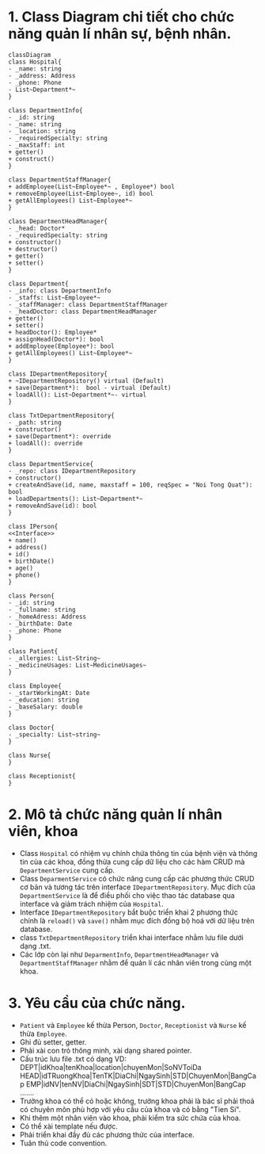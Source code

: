 # 1. Class Diagram chi tiết cho chức năng quản lí nhân sự, bệnh nhân.

```mermaid
classDiagram
class Hospital{
- _name: string
- _address: Address
- _phone: Phone 
- List~Department*~
}

class DepartmentInfo{
- _id: string
- _name: string
- _location: string
- _requiredSpecialty: string
- _maxStaff: int
+ getter()
+ construct()
}

class DepartmentStaffManager{
+ addEmployee(List~Employee*~ , Employee*) bool
+ removeEmployee(List~Employee~, id) bool
+ getAllEmployees() List~Employee*~ 
}

class DepartmentHeadManager{
- _head: Doctor*
- _requiredSpecialty: string
+ constructor()
+ destructor()
+ getter()
+ setter()
}

class Department{
- _info: class DepartmentInfo
- _staffs: List~Employee*~
- _staffManager: class DepartmentStaffManager
- _headDoctor: class DepartmentHeadManager 
+ getter() 
+ setter()
+ headDoctor(): Employee*
+ assignHead(Doctor*): bool
+ addEmployee(Employee*): bool
+ getAllEmployees() List~Employee*~ 
}

class IDepartmentRepository{
+ ~IDepartmentRepository() virtual (Default)
+ save(Department*):  bool - virtual (Default)
+ loadAll(): List~Department*~- virtual
}

class TxtDepartmentRepository{
- _path: string 
+ constructor()
+ save(Department*): override
+ loadAll(): override
}

class DepartmentService{
- _repo: class IDepartmentRepository
+ constructor()
+ createAndSave(id, name, maxstaff = 100, reqSpec = "Noi Tong Quat"): bool
+ loadDepartments(): List~Department*~ 
+ removeAndSave(id): bool
}

class IPerson{
<<Interface>>
+ name() 
+ address() 
+ id() 
+ birthDate() 
+ age() 
+ phone() 
}

class Person{
- _id: string
- _fullname: string
- _homeAdress: Address
- _birthDate: Date
- _phone: Phone
}

class Patient{
- _allergies: List~String~
- _medicineUsages: List~MedicineUsages~
}

class Employee{
- _startWorkingAt: Date
- _education: string
- _baseSalary: double
}

class Doctor{
- _specialty: List~string~
}

class Nurse{
}

class Receptionist{
}
```

# 2. Mô tả chức năng quản lí nhân viên, khoa
- Class `Hospital` có nhiệm vụ chính chứa thông tin của bệnh viện và thông tin của các khoa, đồng thừa cung cấp dữ liệu cho các hàm CRUD mà `DepartmentService` cung cấp.
- Class `DeparmentService` có chức năng cung cấp các phương thức CRUD cơ bản và tương tác trên interface `IDepartmentRepository`. Mục đích của `DepartmentService` là để điều phối cho việc thao tác database qua interface và giảm trách nhiệm của `Hospital`.
- Interface `IDepartmentRepository` bắt buộc triển khai 2 phương thức chính là `reload()` và `save()` nhằm mục đích đồng bộ hoá với dữ liệu trên database.
- class `TxtDepartmentRepository` triển khai interface nhằm lưu file dưới dạng .txt.
- Các lớp còn lại như `DeparmentInfo`, `DepartmentHeadManager` và `DepartmentStaffManager` nhằm để quản lí các nhân viên trong cùng một khoa.

# 3. Yêu cầu của chức năng.
- `Patient` và `Employee` kế thừa Person, `Doctor`, `Receptionist` và `Nurse` kế thừa `Employee`.
- Ghi đủ setter, getter.
- Phải xài con trỏ thông minh, xài dạng shared pointer.
- Cấu trúc lưu file .txt có dạng
VD: DEPT|idKhoa|tenKhoa|location|chuyenMon|SoNVToiDa
    HEAD|idTRuongKhoa|TenTK|DiaChi|NgaySinh|STD|ChuyenMon|BangCap
    EMP|idNV|tenNV|DiaChi|NgaySinh|SDT|STD|ChuyenMon|BangCap
    .......
- Trưởng khoa có thể có hoặc không, trưởng khoa phải là bác sĩ phải thoả có chuyên môn phù hợp với yêu cầu của khoa và có bằng "Tien Si".
- Khi thêm một nhân viên vào khoa, phải kiểm tra sức chứa của khoa.
- Có thể xài template nếu được.
- Phải triển khai đầy đủ các phương thức của interface.
- Tuân thủ code convention.